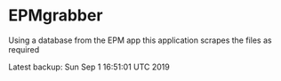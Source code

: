 # EPMgrabber
Using a database from the EPM app this application scrapes the files as required


Latest backup: Sun Sep 1 16:51:01 UTC 2019
